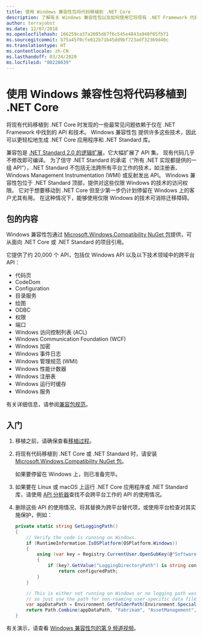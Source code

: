 ```yaml
---
title: 使用 Windows 兼容性包将代码移植到 .NET Core
description: 了解有关 Windows 兼容性包以及如何使用它将现有 .NET Framework 代码移植到 .NET Core 的信息。
author: terrajobst
ms.date: 12/07/2018
ms.openlocfilehash: 166259ca37a2005d67f6c545e4843a940f05fb71
ms.sourcegitcommit: b75a45f0cfe012b71b45dd9bf723adf32369d40c
ms.translationtype: HT
ms.contentlocale: zh-CN
ms.lasthandoff: 03/24/2020
ms.locfileid: "80228639"
---
```

# <a name="use-the-windows-compatibility-pack-to-port-code-to-net-core"></a>使用 Windows 兼容性包将代码移植到 .NET Core

将现有代码移植到 .NET Core 时发现的一些最常见问题依赖于仅在 .NET Framework 中找到的 API 和技术。 Windows 兼容性包  提供许多这些技术，因此可以更轻松地生成 .NET Core 应用程序和 .NET Standard 库。

兼容包是 [.NET Standard 2.0 的逻辑扩展](../whats-new/dotnet-core-2-0.md#api-changes-and-library-support)，它大幅扩展了 API 集。 现有代码几乎不修改即可编译。 为了信守 .NET Standard 的承诺（“所有 .NET 实现都提供的一组 API”），.NET Standard 不包括无法跨所有平台工作的技术，如注册表、Windows Management Instrumentation (WMI) 或反射发出 API。 Windows 兼容性包位于 .NET Standard 顶部，提供对这些仅限 Windows 的技术的访问权限。 它对于想要移动到 .NET Core 但至少第一步仍计划停留在 Windows 上的客户尤其有用。 在这种情况下，能够使用仅限 Windows 的技术可消除迁移障碍。

## <a name="package-contents"></a>包的内容

Windows 兼容性包通过 [Microsoft.Windows.Compatibility NuGet 包](https://www.nuget.org/packages/Microsoft.Windows.Compatibility)提供，可从面向 .NET Core 或 .NET Standard 的项目引用。

它提供了约 20,000 个 API，包括仅 Windows API 以及以下技术领域中的跨平台 API：

- 代码页
- CodeDom
- Configuration
- 目录服务
- 绘图
- ODBC
- 权限
- 端口
- Windows 访问控制列表 (ACL)
- Windows Communication Foundation (WCF)
- Windows 加密
- Windows 事件日志
- Windows 管理规范 (WMI)
- Windows 性能计数器
- Windows 注册表
- Windows 运行时缓存
- Windows 服务

有关详细信息，请参阅[兼容包规范](https://github.com/dotnet/designs/blob/master/accepted/2018/compat-pack/compat-pack.md)。

## <a name="get-started"></a>入门

1. 移植之前，请确保查看[移植过程](index.md)。

2. 将现有代码移植到 .NET Core 或 .NET Standard 时，请安装 [Microsoft.Windows.Compatibility NuGet 包](https://www.nuget.org/packages/Microsoft.Windows.Compatibility)。

   如果要停留在 Windows 上，则已准备完毕。

3. 如果要在 Linux 或 macOS 上运行 .NET Core 应用程序或 .NET Standard 库，请使用 [API 分析器](../../standard/analyzers/api-analyzer.md)查找不会跨平台工作的 API 的使用情况。

4. 删除这些 API 的使用情况、将其替换为跨平台替代项，或使用平台检查对其实施保护，例如：

    ```csharp
    private static string GetLoggingPath()
    {
        // Verify the code is running on Windows.
        if (RuntimeInformation.IsOSPlatform(OSPlatform.Windows))
        {
            using (var key = Registry.CurrentUser.OpenSubKey(@"Software\Fabrikam\AssetManagement"))
            {
                if (key?.GetValue("LoggingDirectoryPath") is string configuredPath)
                    return configuredPath;
            }
        }

        // This is either not running on Windows or no logging path was configured,
        // so just use the path for non-roaming user-specific data files.
        var appDataPath = Environment.GetFolderPath(Environment.SpecialFolder.LocalApplicationData);
        return Path.Combine(appDataPath, "Fabrikam", "AssetManagement", "Logging");
    }
    ```

有关演示，请查看 [Windows 兼容性包的第 9 频道视频](https://channel9.msdn.com/Events/Connect/2017/T123)。
